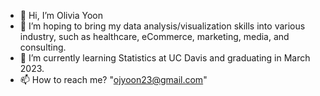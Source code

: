 - 👋 Hi, I’m Olivia Yoon
- 👀 I’m hoping to bring my data analysis/visualization skills into various industry, such as healthcare, eCommerce, marketing, media, and consulting.
- 🌱 I’m currently learning Statistics at UC Davis and graduating in March 2023.
- 📫 How to reach me? "ojyoon23@gmail.com"

<!---
ojyoon23/ojyoon23 is a ✨ special ✨ repository because its `README.md` (this file) appears on your GitHub profile.
You can click the Preview link to take a look at your changes.
--->
